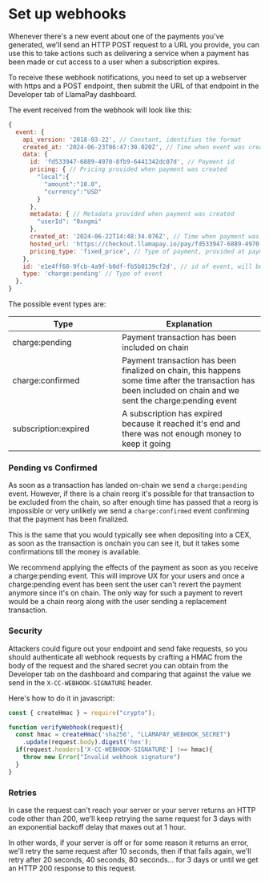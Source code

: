 # Set up webhooks

Whenever there's a new event about one of the payments you've generated, we'll send an HTTP POST request to a URL you provide, you can use this to take actions such as delivering a service when a payment has been made or cut access to a user when a subscription expires.

To receive these webhook notifications, you need to set up a webserver with https and a POST endpoint, then submit the URL of that endpoint in the Developer tab of LlamaPay dashboard.

The event received from the webhook will look like this:

```javascript
{
  event: {
    api_version: '2018-03-22', // Constant, identifies the format
    created_at: '2024-06-23T06:47:30.020Z', // Time when event was created
    data: {
      id: 'fd533947-6889-4970-8fb9-6441342dc07d', // Payment id
      pricing: { // Pricing provided when payment was created
        "local":{
          "amount":"10.0",
          "currency":"USD"
        }
      },
      metadata: { // Metadata provided when payment was created
        "userId": "0xngmi"
      },
      created_at: '2024-06-22T14:48:34.076Z', // Time when payment was created
      hosted_url: 'https://checkout.llamapay.io/pay/fd533947-6889-4970-8fb9-6441342dc07d', // URL where users can pay
      pricing_type: 'fixed_price', // Type of payment, provided at payment creation
    },
    id: 'e1e4ff60-9fcb-4a9f-b0df-fb5b0139cf2d', // id of event, will be the same on all retries so you can use it to avoid processing same event twice
    type: 'charge:pending' // Type of event
  },
}
```

The possible event types are:

<table><thead><tr><th width="203">Type</th><th>Explanation</th></tr></thead><tbody><tr><td>charge:pending</td><td>Payment transaction has been included on chain</td></tr><tr><td>charge:confirmed</td><td>Payment transaction has been finalized on chain, this happens some time after the transaction has been included on chain and we sent the charge:pending event</td></tr><tr><td>subscription:expired</td><td>A subscription has expired because it reached it's end and there was not enough money to keep it going</td></tr></tbody></table>

### Pending vs Confirmed

As soon as a transaction has landed on-chain we send a `charge:pending` event. However, if there is a chain reorg it's possible for that transaction to be excluded from the chain, so after enough time has passed that a reorg is impossible or very unlikely we send a `charge:confirmed` event confirming that the payment has been finalized.

This is the same that you would typically see when depositing into a CEX, as soon as the transaction is onchain you can see it, but it takes some confirmations till the money is available.

We recommend applying the effects of the payment as soon as you receive a charge:pending event. This will improve UX for your users and once a charge:pending event has been sent the user can't revert the payment anymore since it's on chain. The only way for such a payment to revert would be a chain reorg along with the user sending a replacement transaction.

### Security

Attackers could figure out your endpoint and send fake requests, so you should authenticate all webhook requests by crafting a HMAC from the body of the request and the shared secret you can obtain from the Developer tab on the dashboard and comparing that against the value we send in the `X-CC-WEBHOOK-SIGNATURE` header.

Here's how to do it in javascript:

```javascript
const { createHmac } = require("crypto");

function verifyWebhook(request){
  const hmac = createHmac('sha256', "LLAMAPAY_WEBHOOK_SECRET")
    .update(request.body).digest('hex');
  if(request.headers['X-CC-WEBHOOK-SIGNATURE'] !== hmac){
    throw new Error("Invalid webhook signature")
  }
}
```

### Retries

In case the request can't reach your server or your server returns an HTTP code other than 200, we'll keep retrying the same request for 3 days with an exponential backoff delay that maxes out at 1 hour.

In other words, if your server is off or for some reason it returns an error, we'll retry the same request after 10 seconds, then if that fails again, we'll retry after 20 seconds, 40 seconds, 80 seconds... for 3 days or until we get an HTTP 200 response to this request.
